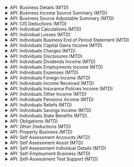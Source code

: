 <details>
  <summary>
API: Business Details (MTD)
 </summary>
API: [Business Details (MTD)](https://developer.service.hmrc.gov.uk/api-documentation/docs/api/service/business-details-api/1.0) (Sandbox: 1.0, Production: 1.0)
- Endpoint: List All Businesses
- Endpoint: Retrieve Business Details
- Endpoint: Create and Amend Quarterly Period Type for a Business
</details>

<details>
  <summary>
API: Business Income Source Summary (MTD)
 </summary>
API: [Business Income Source Summary (MTD)](https://developer.service.hmrc.gov.uk/api-documentation/docs/api/service/self-assessment-biss-api/2.0) (Sandbox: 2.0, Production: 2.0)
- Endpoint: Retrieve a Business Income Source Summary (BISS)
</details>

<details>
  <summary>
API: Business Source Adjustable Summary (MTD)
 </summary>
API: [Business Source Adjustable Summary (MTD)](https://developer.service.hmrc.gov.uk/api-documentation/docs/api/service/self-assessment-bsas-api/5.0) (Sandbox: 5.0, Production: 4.0)
- Endpoint: List Business Source Adjustable Summaries [test only]
- Endpoint: Trigger a Business Source Adjustable Summary [test only]
- Endpoint: Retrieve a Self-Employment Business Source Adjustable Summary (BSAS)
- Endpoint: Submit Self-Employment Accounting Adjustments [test only]
- Endpoint: Retrieve a UK Property Business Source Adjustable Summary (BSAS)
- Endpoint: Submit UK Property Accounting Adjustments [test only]
- Endpoint: Retrieve a Foreign Property Business Source Adjustable Summary (BSAS)
- Endpoint: Submit Foreign Property Accounting Adjustments [test only]
</details>

<details>
  <summary>
API: CIS Deductions (MTD)
 </summary>
API: [CIS Deductions (MTD)](https://developer.service.hmrc.gov.uk/api-documentation/docs/api/service/cis-deductions-api/2.0) (Sandbox: 2.0, Production: 2.0)
- Endpoint: Retrieve CIS Deductions for Subcontractor
- Endpoint: Create CIS Deductions for Subcontractor
- Endpoint: Amend CIS Deductions for Subcontractor
- Endpoint: Delete CIS Deductions for Subcontractor
</details>

<details>
  <summary>
API: Individual Calculations (MTD)
 </summary>
API: [Individual Calculations (MTD)](https://developer.service.hmrc.gov.uk/api-documentation/docs/api/service/individual-calculations-api/5.0) (Sandbox: 5.0, Production: 5.0)
- Endpoint: List Self Assessment Tax Calculations
- Endpoint: Trigger a Self Assessment Tax Calculation
- Endpoint: Retrieve a Self Assessment Tax Calculation
- Endpoint: Submit a Self Assessment Final Declaration
</details>

<details>
  <summary>
API: Individual Losses (MTD)
 </summary>
API: [Individual Losses (MTD)](https://developer.service.hmrc.gov.uk/api-documentation/docs/api/service/individual-losses-api/4.0) (Sandbox: 4.0, Production: 4.0)
- Endpoint: Create a Brought Forward Loss
- Endpoint: Amend a Brought Forward Loss Amount
- Endpoint: List Brought Forward Losses
- Endpoint: Retrieve a Brought Forward Loss
- Endpoint: Delete a Brought Forward Loss
- Endpoint: Create a Loss Claim
- Endpoint: List Loss Claims
- Endpoint: Retrieve a Loss Claim
- Endpoint: Delete a Loss Claim
- Endpoint: Amend a Loss Claim Type
- Endpoint: Amend Loss Claims Order
</details>

<details>
  <summary>
API: Individuals Business End of Period Statement (MTD)
 </summary>
API: [Individuals Business End of Period Statement (MTD)](https://developer.service.hmrc.gov.uk/api-documentation/docs/api/service/individuals-business-eops-api/3.0) (Sandbox: 3.0, Production: 3.0)
- Endpoint: Submit End of Period Statement for a Business
</details>

<details>
  <summary>
API: Individuals Capital Gains Income (MTD)
 </summary>
API: [Individuals Capital Gains Income (MTD)](https://developer.service.hmrc.gov.uk/api-documentation/docs/api/service/individuals-capital-gains-income-api/1.0) (Sandbox: 1.0, Production: N/A)
- Endpoint: Retrieve All CGT Residential Property Disposals and Overrides [Test only]
- Endpoint: Create and Amend CGT Residential Property Disposals (non-PPD) [Test only]
- Endpoint: Delete CGT Residential Property Disposals (non-PPD) [Test only]
- Endpoint: Create and Amend 'Report and Pay Capital Gains Tax on Residential Property' Overrides (PPD) [Test only]
- Endpoint: Delete 'Report and Pay Capital Gains Tax on Residential Property' Overrides (PPD) [Test only]
- Endpoint: Retrieve Other Capital Gains and Disposals [Test only]
- Endpoint: Create and Amend Other Capital Gains and Disposals [Test only]
- Endpoint: Delete Other Capital Gains and Disposals [Test only]
</details>

<details>
  <summary>
API: Individuals Charges (MTD)
 </summary>
API: [Individuals Charges (MTD)](https://developer.service.hmrc.gov.uk/api-documentation/docs/api/service/individuals-charges-api/2.0) (Sandbox: 2.0, Production: 2.0)
- Endpoint: Retrieve Pension Charges
- Endpoint: Create and Amend Pension Charges
- Endpoint: Delete Pension Charges
</details>

<details>
  <summary>
API: Individuals Disclosures (MTD)
 </summary>
API: [Individuals Disclosures (MTD)](https://developer.service.hmrc.gov.uk/api-documentation/docs/api/service/individuals-disclosures-api/1.0) (Sandbox: 1.0, Production: 1.0)
- Endpoint: Create Marriage Allowance
- Endpoint: Retrieve Disclosures
- Endpoint: Create and Amend Disclosures
- Endpoint: Delete Disclosures
</details>

<details>
  <summary>
API: Individuals Dividends Income (MTD)
 </summary>
API: [Individuals Dividends Income (MTD)](https://developer.service.hmrc.gov.uk/api-documentation/docs/api/service/individuals-dividends-income-api/1.0) (Sandbox: 1.0, Production: N/A)
- Endpoint: Retrieve Dividends Income [Test only]
- Endpoint: Create and Amend Dividends Income [Test only]
- Endpoint: Delete Dividends Income [Test only]
- Endpoint: Retrieve a UK Dividends Income Annual Summary [Test only]
- Endpoint: Create and Amend a UK Dividends Income Annual Summary [Test only]
- Endpoint: Delete a UK Dividends Income Annual Summary [Test only]
</details>

<details>
  <summary>
API: Individuals Employments Income (MTD)
 </summary>
API: [Individuals Employments Income (MTD)](https://developer.service.hmrc.gov.uk/api-documentation/docs/api/service/individuals-employments-income-api/1.0) (Sandbox: 1.0, Production: N/A)
- Endpoint: List Employments [Test only]
- Endpoint: Add a Custom Employment [Test only]
- Endpoint: Retrieve an Employment [Test only]
- Endpoint: Amend a Custom Employment [Test only]
- Endpoint: Delete a Custom Employment [Test only]
- Endpoint: Ignore Employment [Test only]
- Endpoint: Unignore Employment [Test only]
- Endpoint: Retrieve an Employment and its Financial Details [Test only]
- Endpoint: Create and Amend Employment Financial Details [Test only]
- Endpoint: Delete Employment Financial Details [Test only]
- Endpoint: Retrieve Non-PAYE Employment Income [Test only]
- Endpoint: Create and Amend Non-PAYE Employment Income [Test only]
- Endpoint: Delete Non-PAYE Employment Income [Test only]
- Endpoint: Retrieve Other Employment Income [Test only]
- Endpoint: Create and Amend Other Employment Income [Test only]
- Endpoint: Delete Other Employment Income [Test only]
</details>

<details>
  <summary>
API: Individuals Expenses (MTD)
 </summary>
API: [Individuals Expenses (MTD)](https://developer.service.hmrc.gov.uk/api-documentation/docs/api/service/individuals-expenses-api/2.0) (Sandbox: 2.0, Production: 2.0)
- Endpoint: Retrieve Employment Expenses
- Endpoint: Create and Amend Employment Expenses
- Endpoint: Delete Employment Expenses
- Endpoint: Ignore Employment Expenses
- Endpoint: Retrieve Other Expenses
- Endpoint: Create and Amend Other Expenses
- Endpoint: Delete Other Expenses
</details>

<details>
  <summary>
API: Individuals Foreign Income (MTD)
 </summary>
API: [Individuals Foreign Income (MTD)](https://developer.service.hmrc.gov.uk/api-documentation/docs/api/service/individuals-foreign-income-api/1.0) (Sandbox: 1.0, Production: N/A)
- Endpoint: Retrieve Foreign Income
- Endpoint: Create and Amend Foreign Income
- Endpoint: Delete Foreign Income
</details>

<details>
  <summary>
API: Individuals Income Received (MTD)
 </summary>
API: [Individuals Income Received (MTD)](https://developer.service.hmrc.gov.uk/api-documentation/docs/api/service/individuals-income-received-api/2.0) (Sandbox: 2.0, Production: 2.0)
- Endpoint: List Employments
- Endpoint: Add a Custom Employment
- Endpoint: Retrieve an Employment
- Endpoint: Amend a Custom Employment
- Endpoint: Delete a Custom Employment
- Endpoint: Ignore Employment
- Endpoint: Unignore Employment
- Endpoint: Retrieve an Employment and its Financial Details
- Endpoint: Create and Amend Employment Financial Details
- Endpoint: Delete Employment Financial Details
- Endpoint: Retrieve Non-PAYE Employment Income
- Endpoint: Create and Amend Non-PAYE Employment Income
- Endpoint: Delete Non-PAYE Employment Income
- Endpoint: Retrieve Other Employment Income
- Endpoint: Create and Amend Other Employment Income
- Endpoint: Delete Other Employment Income
- Endpoint: Retrieve Dividends Income
- Endpoint: Create and Amend Dividends Income
- Endpoint: Delete Dividends Income
- Endpoint: Retrieve a UK Dividends Income Annual Summary
- Endpoint: Create and Amend a UK Dividends Income Annual Summary
- Endpoint: Delete a UK Dividends Income Annual Summary
- Endpoint: Retrieve Foreign Income
- Endpoint: Create and Amend Foreign Income
- Endpoint: Delete Foreign Income
- Endpoint: Retrieve Insurance Policies Income
- Endpoint: Create and Amend Insurance Policies Income
- Endpoint: Delete Insurance Policies Income
- Endpoint: Retrieve Pensions Income
- Endpoint: Create and Amend Pensions Income
- Endpoint: Delete Pensions Income
- Endpoint: Retrieve Other Income
- Endpoint: Create and Amend Other Income
- Endpoint: Delete Other Income
- Endpoint: List All UK Savings Accounts
- Endpoint: Add a UK Savings Account
- Endpoint: Retrieve UK Savings Account Annual Summary
- Endpoint: Create and Amend a UK Savings Account Annual Summary
- Endpoint: Retrieve Savings Income
- Endpoint: Create and Amend Savings Income
- Endpoint: Delete Savings Income
- Endpoint: Retrieve All CGT Residential Property Disposals and Overrides
- Endpoint: Create and Amend CGT Residential Property Disposals (non-PPD)
- Endpoint: Delete CGT Residential Property Disposals (non-PPD)
- Endpoint: Create and Amend 'Report and Pay Capital Gains Tax on Residential Property' Overrides (PPD)
- Endpoint: Delete 'Report and Pay Capital Gains Tax on Residential Property' Overrides (PPD)
- Endpoint: Retrieve Other Capital Gains and Disposals
- Endpoint: Create and Amend Other Capital Gains and Disposals
- Endpoint: Delete Other Capital Gains and Disposals
</details>

<details>
  <summary>
API: Individuals Insurance Policies Income (MTD)
 </summary>
API: [Individuals Insurance Policies Income (MTD)](https://developer.service.hmrc.gov.uk/api-documentation/docs/api/service/individuals-insurance-policies-income-api/1.0) (Sandbox: 1.0, Production: N/A)
- Endpoint: Retrieve Insurance Policies Income [Test only]
- Endpoint: Create and Amend Insurance Policies Income [Test only]
- Endpoint: Delete Insurance Policies Income [Test only]
</details>

<details>
  <summary>
API: Individuals Other Income (MTD)
 </summary>
API: [Individuals Other Income (MTD)](https://developer.service.hmrc.gov.uk/api-documentation/docs/api/service/individuals-other-income-api/1.0) (Sandbox: 1.0, Production: N/A)
- Endpoint: Retrieve Other Income [Test only]
- Endpoint: Create and Amend Other Income [Test only]
- Endpoint: Delete Other Income [Test only]
</details>

<details>
  <summary>
API: Individuals Pensions Income (MTD)
 </summary>
API: [Individuals Pensions Income (MTD)](https://developer.service.hmrc.gov.uk/api-documentation/docs/api/service/individuals-pensions-income-api/1.0) (Sandbox: 1.0, Production: N/A)
- Endpoint: Retrieve Pensions Income
- Endpoint: Create and Amend Pensions Income
- Endpoint: Delete Pensions Income
</details>

<details>
  <summary>
API: Individuals Reliefs (MTD)
 </summary>
API: [Individuals Reliefs (MTD)](https://developer.service.hmrc.gov.uk/api-documentation/docs/api/service/individuals-reliefs-api/1.0) (Sandbox: 1.0, Production: 1.0)
- Endpoint: Retrieve Relief Investments
- Endpoint: Create and Amend Relief Investments
- Endpoint: Delete Relief Investments
- Endpoint: Retrieve Other Reliefs
- Endpoint: Create and Amend Other Reliefs
- Endpoint: Delete Other Reliefs
- Endpoint: Retrieve Foreign Reliefs
- Endpoint: Create and Amend Foreign Reliefs
- Endpoint: Delete Foreign Reliefs
- Endpoint: Retrieve Pensions Reliefs
- Endpoint: Create and Amend Pensions Reliefs
- Endpoint: Delete Pensions Reliefs
- Endpoint: Retrieve Charitable Giving Tax Relief
- Endpoint: Create and Amend Charitable Giving Tax Relief
- Endpoint: Delete Charitable Giving Tax Relief
</details>

<details>
  <summary>
API: Individuals Savings Income (MTD)
 </summary>
API: [Individuals Savings Income (MTD)](https://developer.service.hmrc.gov.uk/api-documentation/docs/api/service/individuals-savings-income-api/1.0) (Sandbox: 1.0, Production: N/A)
- Endpoint: List All UK Savings Accounts [Test only]
- Endpoint: Add a UK Savings Account [Test only]
- Endpoint: Retrieve UK Savings Account Annual Summary [Test only]
- Endpoint: Create and Amend a UK Savings Account Annual Summary [Test only]
- Endpoint: Retrieve Savings Income [Test only]
- Endpoint: Create and Amend Savings Income [Test only]
- Endpoint: Delete Savings Income [Test only]
</details>

<details>
  <summary>
API: Individuals State Benefits (MTD)
 </summary>
API: [Individuals State Benefits (MTD)](https://developer.service.hmrc.gov.uk/api-documentation/docs/api/service/individuals-state-benefits-api/1.0) (Sandbox: 1.0, Production: 1.0)
- Endpoint: List State Benefits
- Endpoint: Create State Benefit
- Endpoint: Amend State Benefit
- Endpoint: Delete State Benefit
- Endpoint: Amend State Benefit Amounts
- Endpoint: Delete State Benefit Amounts
- Endpoint: Ignore State Benefit
- Endpoint: Unignore State Benefit
</details>

<details>
  <summary>
API: Obligations (MTD)
 </summary>
API: [Obligations (MTD)](https://developer.service.hmrc.gov.uk/api-documentation/docs/api/service/obligations-api/2.0) (Sandbox: 2.0, Production: 2.0)
- Endpoint: Retrieve Income Tax (Self Assessment) Income and Expenditure Obligations
- Endpoint: Retrieve Income Tax (Self Assessment) Final Declaration Obligations
- Endpoint: Retrieve Income Tax (Self Assessment) End of Period Statement Obligations
</details>

<details>
  <summary>
API: Other Deductions (MTD)
 </summary>
API: [Other Deductions (MTD)](https://developer.service.hmrc.gov.uk/api-documentation/docs/api/service/other-deductions-api/1.0) (Sandbox: 1.0, Production: 1.0)
- Endpoint: Retrieve deductions
- Endpoint: Create and Amend deductions
- Endpoint: Delete deductions
</details>

<details>
  <summary>
API: Property Business (MTD)
 </summary>
API: [Property Business (MTD)](https://developer.service.hmrc.gov.uk/api-documentation/docs/api/service/property-business-api/4.0) (Sandbox: 4.0, Production: 3.0)
- Endpoint: Retrieve a UK Property Business Annual Submission
- Endpoint: Create and Amend a UK Property Business Annual Submission
- Endpoint: Create a UK Property Income & Expenses Period Summary
- Endpoint: Retrieve a UK Property Income & Expenses Period Summary
- Endpoint: Amend a UK Property Income & Expenses Period Summary
- Endpoint: Retrieve a Historic FHL UK Property Business Annual Submission
- Endpoint: Create and Amend a Historic FHL UK Property Business Annual Submission
- Endpoint: Delete a Historic FHL UK Property Business Annual Submission
- Endpoint: Retrieve a Historic Non-FHL UK Property Business Annual Submission
- Endpoint: Create and Amend a Historic Non-FHL UK Property Business Annual Submission
- Endpoint: Delete a Historic Non-FHL UK Property Business Annual Submission
- Endpoint: List Historic FHL UK Property Income & Expenses Period Summaries
- Endpoint: Create a Historic FHL UK Property Income & Expenses Period Summary
- Endpoint: Retrieve a Historic FHL UK Property Income & Expenses Period Summary
- Endpoint: Amend a Historic FHL UK Property Income & Expenses Period Summary
- Endpoint: List Historic Non-FHL UK Property Income & Expenses Period Summaries
- Endpoint: Create a Historic Non-FHL UK Property Income & Expenses Period Summary
- Endpoint: Retrieve a Historic Non-FHL UK Property Income and Expenses Period Summary
- Endpoint: Amend a Historic Non-FHL UK Property Income & Expenses Period Summary
- Endpoint: Create a Foreign Property Income & Expenses Period Summary
- Endpoint: Retrieve a Foreign Property Income & Expenses Period Summary
- Endpoint: Amend a Foreign Property Income & Expenses Period Summary
- Endpoint: Retrieve a Foreign Property Annual Submission
- Endpoint: Create and Amend a Foreign Property Annual Submission
- Endpoint: Delete a Property Annual Submission
- Endpoint: List Property Income and Expenses Period Summaries
</details>

<details>
  <summary>
API: Self Assessment Accounts (MTD)
 </summary>
API: [Self Assessment Accounts (MTD)](https://developer.service.hmrc.gov.uk/api-documentation/docs/api/service/self-assessment-accounts-api/3.0) (Sandbox: 3.0, Production: 3.0)
- Endpoint: Retrieve History of a Self Assessment Charge
- Endpoint: Retrieve Self Assessment Balance and Transactions
- Endpoint: List Self Assessment Payments & Allocation Details
- Endpoint: Retrieve Coding Out Underpayments and Debt Amounts
- Endpoint: Create or Amend Coding Out Underpayments and Debt Amounts
- Endpoint: Delete Coding Out Underpayments and Debt Amounts
- Endpoint: Opt Out of Coding Out
- Endpoint: Retrieve Coding Out Status
- Endpoint: Opt In to Coding Out
</details>

<details>
  <summary>
API: Self Assessment Assist (MTD)
 </summary>
API: [Self Assessment Assist (MTD)](https://developer.service.hmrc.gov.uk/api-documentation/docs/api/service/self-assessment-assist/1.0) (Sandbox: 1.0, Production: N/A)
- Endpoint: Produce a HMRC Self Assessment Assist Report
- Endpoint: Acknowledge a HMRC Self Assessment Assist Report
</details>

<details>
  <summary>
API: Self Assessment Individual Details (MTD)
 </summary>
API: [Self Assessment Individual Details (MTD)](https://developer.service.hmrc.gov.uk/api-documentation/docs/api/service/self-assessment-individual-details-api/2.0) (Sandbox: 2.0, Production: 1.0)
- Endpoint: Retrieve ITSA Status
</details>

<details>
  <summary>
API: Self-Employment Business (MTD)
 </summary>
API: [Self-Employment Business (MTD)](https://developer.service.hmrc.gov.uk/api-documentation/docs/api/service/self-employment-business-api/3.0) (Sandbox: 3.0, Production: 3.0)
- Endpoint: Retrieve a Self-Employment Annual Submission
- Endpoint: Create and Amend Self-Employment Annual Submission
- Endpoint: Delete a Self-Employment Annual Submission
- Endpoint: List Self-Employment Period Summaries
- Endpoint: Create a Self-Employment Period Summary
- Endpoint: Retrieve a Self-Employment Period Summary
- Endpoint: Amend a Self-Employment Period Summary
</details>

<details>
  <summary>
API: Self-Assessment Test Support (MTD)
 </summary>
API: [Self-Assessment Test Support (MTD)](https://developer.service.hmrc.gov.uk/api-documentation/docs/api/service/mtd-sa-test-support-api/1.0) (Sandbox: 1.0, Production: N/A)
- Endpoint: Delete Stateful Test Data
- Endpoint: List checkpoints
- Endpoint: Create a checkpoint
- Endpoint: Delete a checkpoint
- Endpoint: Restore to checkpoint
- Endpoint: Create a Test Business
- Endpoint: Delete a Test Business
- Endpoint: Create and Amend Test ITSA Status
</details>

